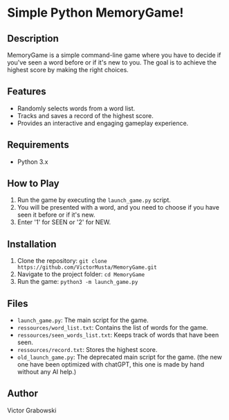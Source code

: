 # Simple Python MemoryGame!

## Description

MemoryGame is a simple command-line game where you have to decide if you've seen a word before or if it's new to you.
The goal is to achieve the highest score by making the right choices.

## Features

- Randomly selects words from a word list.
- Tracks and saves a record of the highest score.
- Provides an interactive and engaging gameplay experience.

## Requirements

- Python 3.x

## How to Play

1. Run the game by executing the `launch_game.py` script.
2. You will be presented with a word, and you need to choose if you have seen it before or if it's new.
3. Enter '1' for SEEN or '2' for NEW.

## Installation

1. Clone the repository: `git clone https://github.com/VictorMusta/MemoryGame.git`
2. Navigate to the project folder: `cd MemoryGame`
3. Run the game: `python3 -m launch_game.py`

## Files

- `launch_game.py`: The main script for the game.
- `ressources/word_list.txt`: Contains the list of words for the game.
- `ressources/seen_words_list.txt`: Keeps track of words that have been seen.
- `ressources/record.txt`: Stores the highest score.
- `old_launch_game.py`: The deprecated main script for the game. (the new one have been optimized with chatGPT, this one
  is made by hand without any AI help.)

## Author

Victor Grabowski
